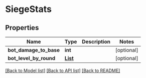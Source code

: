 # SiegeStats

## Properties
Name | Type | Description | Notes
------------ | ------------- | ------------- | -------------
**bot_damage_to_base** | **int** |  | [optional] 
**bot_level_by_round** | [**List**](List.md) |  | [optional] 

[[Back to Model list]](../README.md#documentation-for-models) [[Back to API list]](../README.md#documentation-for-api-endpoints) [[Back to README]](../README.md)


